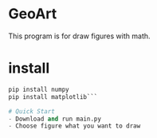 # GeoArt
This program is for draw figures with math.

# install
``` python
pip install numpy
pip install matplotlib```

# Quick Start
- Download and run main.py
- Choose figure what you want to draw